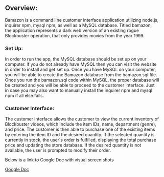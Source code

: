 ## Overview:

Bamazon is a command line customer interface application utilizing node.js, inquirer npm, mysql npm, as well as a MySQL database. Titled bamazon, the application represents a dark web version of an existing rogue Blockbuster operation, that only provides movies from the year 1999. 

### Set Up: 

In order to run the app, the MySQL database should be set up on your computer. If you do not already have MySQL then you can visit the website in order to install and get set up. Once you have MySQL on your computer, you will be able to create the Bamazon database from the bamazon.sql file. Once you run the bamazon.sql code within MySQL, the proper database will be created and you will be able to proceed to the customer interface. Just in case you may also want to manually install the inquirer npm and mysql npm if all else fails.

### Customer Interface:

The customer interface allows the customer to view the current inventory of Blockbuster videos, which include the item IDs, name, department (genre), and price. The customer is then able to purchase one of the existing items by entering the item ID and the desired quantity. If the selected quantity is currently in stock, the user's order is fulfilled, displaying the total purchase price and updating the store database. If the desired quantity is not available, the user is prompted to modify their order.

Below is a link to Google Doc with visual screen shots

[Google Doc](https://docs.google.com/document/d/1a4lrum56XMuGEv88xwHGveW13I7abAggQvSw2wKfy7I/edit?usp=sharing)
